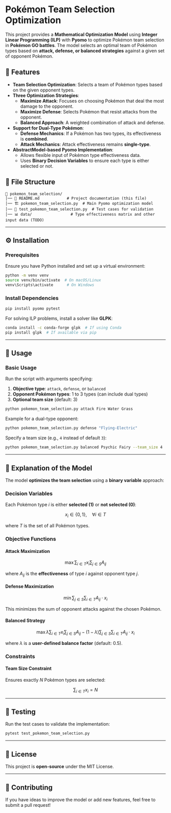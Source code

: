 # Pokémon Team Selection Optimization

This project provides a **Mathematical Optimization Model** using **Integer Linear Programming (ILP)** with **Pyomo** to optimize Pokémon team selection in **Pokémon GO battles**. The model selects an optimal team of Pokémon types based on **attack, defense, or balanced strategies** against a given set of opponent Pokémon.

## 📌 Features
- **Team Selection Optimization**: Selects a team of Pokémon types based on the given opponent types.
- **Three Optimization Strategies**:
  - **Maximize Attack**: Focuses on choosing Pokémon that deal the most damage to the opponent.
  - **Maximize Defense**: Selects Pokémon that resist attacks from the opponent.
  - **Balanced Approach**: A weighted combination of attack and defense.
- **Support for Dual-Type Pokémon**:
  - **Defense Mechanics**: If a Pokémon has two types, its effectiveness is **combined**.
  - **Attack Mechanics**: Attack effectiveness remains **single-type**.
- **AbstractModel-based Pyomo Implementation**:
  - Allows flexible input of Pokémon type effectiveness data.
  - Uses **Binary Decision Variables** to ensure each type is either selected or not.

## 📂 File Structure
```
📁 pokemon_team_selection/
│── 📝 README.md            # Project documentation (this file)
│── 🏗️ pokemon_team_selection.py  # Main Pyomo optimization model
│── 🔬 test_pokemon_team_selection.py  # Test cases for validation
│── 📊 data/                 # Type effectiveness matrix and other input data (TODO)
```

---

## ⚙️ Installation

### **Prerequisites**
Ensure you have Python installed and set up a virtual environment:

```bash
python -m venv venv
source venv/bin/activate  # On macOS/Linux
venv\Scripts\activate      # On Windows
```

### **Install Dependencies**
```bash
pip install pyomo pytest
```

For solving ILP problems, install a solver like **GLPK**:
```bash
conda install -c conda-forge glpk  # If using Conda
pip install glpk  # If available via pip
```

---

## 🚀 Usage

### **Basic Usage**
Run the script with arguments specifying:
1. **Objective type**: `attack`, `defense`, or `balanced`
2. **Opponent Pokémon types**: 1 to 3 types (can include dual types)
3. **Optional team size** (default: 3)

```bash
python pokemon_team_selection.py attack Fire Water Grass
```

Example for a dual-type opponent:
```bash
python pokemon_team_selection.py defense "Flying-Electric"
```

Specify a team size (e.g., `4` instead of default `3`):
```bash
python pokemon_team_selection.py balanced Psychic Fairy --team_size 4
```

---

## 📖 Explanation of the Model

The model **optimizes the team selection** using a **binary variable** approach:

### **Decision Variables**
Each Pokémon type $i$ is either **selected (1)** or **not selected (0)**:

$$
x_i \in \{0,1\}, \quad \forall i \in T
$$

where $T$ is the set of all Pokémon types.

### **Objective Functions**
#### **Attack Maximization**

$$
\max \sum_{i \in T} x_i \sum_{j \in S} A_{ij}
$$

where $A_{ij}$ is the **effectiveness** of type $i$ against opponent type $j$.

#### **Defense Maximization**

$$
\min \sum_{j \in S} \sum_{i \in T} A_{ij} \cdot x_i
$$

This minimizes the sum of opponent attacks against the chosen Pokémon.

#### **Balanced Strategy**

$$
\max \lambda \sum_{i \in T} x_i \sum_{j \in S} A_{ij} - (1-\lambda) \sum_{j \in S} \sum_{i \in T} A_{ij} \cdot x_i
$$

where $\lambda$ is a **user-defined balance factor** (default: 0.5).

### **Constraints**
#### **Team Size Constraint**
Ensures exactly $N$ Pokémon types are selected:

$$
\sum_{i \in T} x_i = N
$$

---

## 🔬 Testing
Run the test cases to validate the implementation:
```bash
pytest test_pokemon_team_selection.py
```

---

## 📜 License
This project is **open-source** under the MIT License.

---

## 🤝 Contributing
If you have ideas to improve the model or add new features, feel free to submit a pull request!
